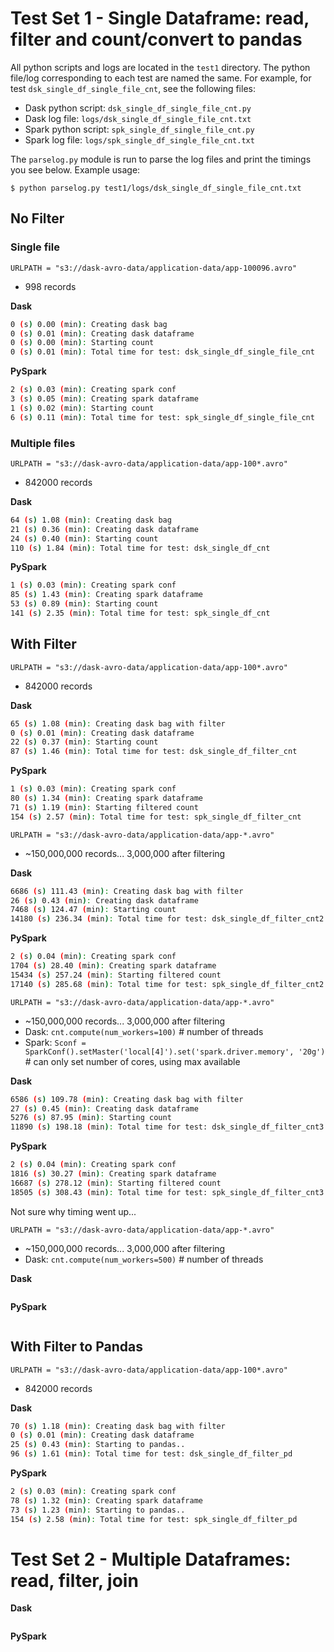 
# Test Set 1 - Single Dataframe: read, filter and count/convert to pandas

All python scripts and logs are located in the `test1` directory. The python file/log corresponding to each test are named the same. For example, for test `dsk_single_df_single_file_cnt`, see the following files:

- Dask python script: `dsk_single_df_single_file_cnt.py`
- Dask log file: `logs/dsk_single_df_single_file_cnt.txt`
- Spark python script: `spk_single_df_single_file_cnt.py`
- Spark log file: `logs/spk_single_df_single_file_cnt.txt`

The `parselog.py` module is run to parse the log files and print the timings you see below. Example usage:

`$ python parselog.py test1/logs/dsk_single_df_single_file_cnt.txt`


## No Filter

### Single file

`URLPATH = "s3://dask-avro-data/application-data/app-100096.avro"`
- 998 records

**Dask**
```bash
0 (s) 0.00 (min): Creating dask bag
0 (s) 0.01 (min): Creating dask dataframe
0 (s) 0.00 (min): Starting count
0 (s) 0.01 (min): Total time for test: dsk_single_df_single_file_cnt
```

**PySpark**
```bash
2 (s) 0.03 (min): Creating spark conf
3 (s) 0.05 (min): Creating spark dataframe
1 (s) 0.02 (min): Starting count
6 (s) 0.11 (min): Total time for test: spk_single_df_single_file_cnt
```

### Multiple files
`URLPATH = "s3://dask-avro-data/application-data/app-100*.avro"`

- 842000 records

**Dask**
```bash
64 (s) 1.08 (min): Creating dask bag
21 (s) 0.36 (min): Creating dask dataframe
24 (s) 0.40 (min): Starting count
110 (s) 1.84 (min): Total time for test: dsk_single_df_cnt
```

**PySpark**
```bash
1 (s) 0.03 (min): Creating spark conf
85 (s) 1.43 (min): Creating spark dataframe
53 (s) 0.89 (min): Starting count
141 (s) 2.35 (min): Total time for test: spk_single_df_cnt
```


## With Filter

`URLPATH = "s3://dask-avro-data/application-data/app-100*.avro"`

- 842000 records

**Dask**
```bash
65 (s) 1.08 (min): Creating dask bag with filter
0 (s) 0.01 (min): Creating dask dataframe
22 (s) 0.37 (min): Starting count
87 (s) 1.46 (min): Total time for test: dsk_single_df_filter_cnt
```

**PySpark**
```bash
1 (s) 0.03 (min): Creating spark conf
80 (s) 1.34 (min): Creating spark dataframe
71 (s) 1.19 (min): Starting filtered count
154 (s) 2.57 (min): Total time for test: spk_single_df_filter_cnt
```


`URLPATH = "s3://dask-avro-data/application-data/app-*.avro"`

- ~150,000,000 records... 3,000,000 after filtering


**Dask**
```bash
6686 (s) 111.43 (min): Creating dask bag with filter
26 (s) 0.43 (min): Creating dask dataframe
7468 (s) 124.47 (min): Starting count
14180 (s) 236.34 (min): Total time for test: dsk_single_df_filter_cnt2
```

**PySpark**
```bash
2 (s) 0.04 (min): Creating spark conf
1704 (s) 28.40 (min): Creating spark dataframe
15434 (s) 257.24 (min): Starting filtered count
17140 (s) 285.68 (min): Total time for test: spk_single_df_filter_cnt2
```

`URLPATH = "s3://dask-avro-data/application-data/app-*.avro"`

- ~150,000,000 records... 3,000,000 after filtering
- Dask: 
`cnt.compute(num_workers=100)` # number of threads
- Spark: 
`Sconf = SparkConf().setMaster('local[4]').set('spark.driver.memory', '20g')` # can only set number of cores, using max available


**Dask**
```bash
6586 (s) 109.78 (min): Creating dask bag with filter
27 (s) 0.45 (min): Creating dask dataframe
5276 (s) 87.95 (min): Starting count
11890 (s) 198.18 (min): Total time for test: dsk_single_df_filter_cnt3
```

**PySpark**
```bash
2 (s) 0.04 (min): Creating spark conf
1816 (s) 30.27 (min): Creating spark dataframe
16687 (s) 278.12 (min): Starting filtered count
18505 (s) 308.43 (min): Total time for test: spk_single_df_filter_cnt3
```
Not sure why timing went up...



`URLPATH = "s3://dask-avro-data/application-data/app-*.avro"`

- ~150,000,000 records... 3,000,000 after filtering
- Dask: 
`cnt.compute(num_workers=500)` # number of threads


**Dask**
```bash

```

**PySpark**
```bash

```

## With Filter to Pandas

`URLPATH = "s3://dask-avro-data/application-data/app-100*.avro"`

- 842000 records

**Dask**
```bash
70 (s) 1.18 (min): Creating dask bag with filter
0 (s) 0.01 (min): Creating dask dataframe
25 (s) 0.43 (min): Starting to pandas..
96 (s) 1.61 (min): Total time for test: dsk_single_df_filter_pd
```

**PySpark**
```bash
2 (s) 0.03 (min): Creating spark conf
78 (s) 1.32 (min): Creating spark dataframe
73 (s) 1.23 (min): Starting to pandas..
154 (s) 2.58 (min): Total time for test: spk_single_df_filter_pd
```

# Test Set 2 - Multiple Dataframes: read, filter, join


**Dask**
```bash

```

**PySpark**
```bash

```
